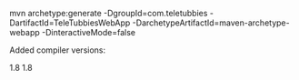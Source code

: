 mvn archetype:generate -DgroupId=com.teletubbies -DartifactId=TeleTubbiesWebApp	-DarchetypeArtifactId=maven-archetype-webapp -DinteractiveMode=false

Added compiler versions:

 <properties>
    <maven.compiler.source>1.8</maven.compiler.source>
    <maven.compiler.target>1.8</maven.compiler.target>
  </properties>


